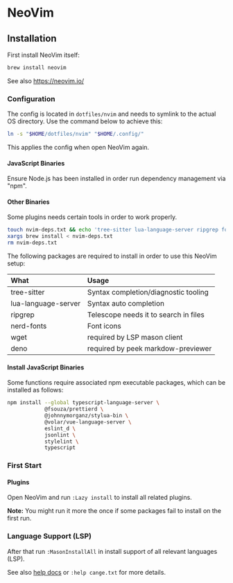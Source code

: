 # NeoVim

## Installation

First install NeoVim itself:

```sh
brew install neovim
```

See also <https://neovim.io/>

### Configuration

The config is located in `dotfiles/nvim` and needs to symlink to the actual
OS directory.
Use the command below to achieve this:

```sh
ln -s "$HOME/dotfiles/nvim" "$HOME/.config/"
```

This applies the config when open NeoVim again.

#### JavaScript Binaries

Ensure Node.js has been installed in order run dependency management via
"npm".

#### Other Binaries

Some plugins needs certain tools in order to work properly.

```sh
touch nvim-deps.txt && echo 'tree-sitter lua-language-server ripgrep font-fira-code-nerd-font wget deno' >> nvim-deps.txt
xargs brew install < nvim-deps.txt
rm nvim-deps.txt
```

The following packages are required to install in order to use this NeoVim
setup:

| What                | Usage                                 |
| :------------------ | :------------------------------------ |
| tree-sitter         | Syntax completion/diagnostic tooling  |
| lua-language-server | Syntax auto completion                |
| ripgrep             | Telescope needs it to search in files |
| nerd-fonts          | Font icons                            |
| wget                | required by LSP mason client          |
| deno                | required by peek markdow-previewer    |

#### Install JavaScript Binaries

Some functions require associated npm executable packages, which can be
installed as follows:

```sh
npm install --global typescript-language-server \
            @fsouza/prettierd \
            @johnnymorganz/stylua-bin \
            @volar/vue-language-server \
            eslint_d \
            jsonlint \
            stylelint \
            typescript
```

### First Start

#### Plugins

Open NeoVim and run `:Lazy install` to install all related plugins.

**Note:** You might run it more the once if some packages fail to install on
the first run.

### Language Support (LSP)

After that run `:MasonInstallAll` in install support of all relevant languages
(LSP).

See also [help docs](./doc/cange.txt) or `:help cange.txt` for more details.
